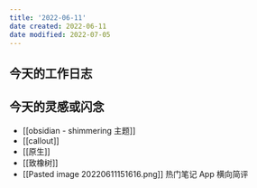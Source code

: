 ```yaml
---
title: '2022-06-11'
date created: 2022-06-11
date modified: 2022-07-05
---
```


## 今天的工作日志

## 今天的灵感或闪念

- [[obsidian - shimmering 主题]]
- [[callout]]
- [[原生]]
- [[致橡树]]
- [[Pasted image 20220611151616.png]] 热门笔记 App 横向简评
